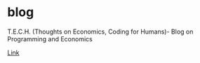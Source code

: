 # blog
T.E.C.H. (Thoughts on Economics, Coding for Humans)- Blog on Programming and Economics

[Link](https://alfaromartino.github.io/blog/)
